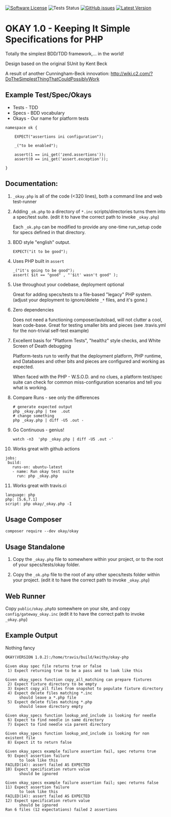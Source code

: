 [![Software License](https://img.shields.io/badge/license-MIT-brightgreen.svg)](LICENSE.md)
![Tests Status](https://github.com/keithy/okay-php/actions/workflows/php.yml/badge.svg)
[![GitHub issues](https://img.shields.io/github/issues/keithy/okay-php.svg)](https://github.com/keithy/okay-php/issues)
[![Latest Version](https://img.shields.io/github/release/keithy/okay-php.svg)](https://github.com/keithy/okay-php/releases)


# OKAY 1.0 -  Keeping It Simple Specifications for PHP

Totally the simplest BDD/TDD framework,... in the world!
 
Design based on the original SUnit by Kent Beck
  
A result of another Cunningham-Beck innovation:
http://wiki.c2.com/?DoTheSimplestThingThatCouldPossiblyWork

## Example Test/Spec/Okays

* Tests - TDD
* Specs - BDD vocabulary
* Okays - Our name for platform tests
```
namespace ok {

    EXPECT("assertions ini configuration");

    _("to be enabled");
    
    assert(1 == ini_get('zend.assertions'));
    assert(0 == ini_get('assert.exception'));

}
``` 
## Documentation:
   
1. `_okay.php` is all of the code (<320 lines), both a command line and web test-runner

2. Adding `_ok.php` to a directory of `*.inc` scripts/directories turns them
    into a spec/test suite.
    (edit it to have the correct path to invoke `_okay.php`)

    Each `_ok.php` can be modified to provide any one-time run_setup code for specs defined in that directory.

3. BDD style "english" output.
    ```
    EXPECT("it to be good");
    ``` 
4. Uses PHP built in `assert`
    ```
    _("it's going to be good");
    assert( $it == "good" , "'$it' wasn't good" );
    ```

5. Use throughout your codebase, deployment optional

    Great for adding specs/tests to a file-based "legacy" PHP system.
    (adjust your deployment to ignore/delete `_*` files, and it's gone.)
  
6. Zero dependencies

    Does not need a functioning composer/autoload, will not clutter a cool, lean code-base.
    Great for testing smaller bits and pieces (see .travis.yml for the non-trivial self-test example)
 
7. Excellent basis for "Platform Tests", "healthz" style checks, and White Screen of Death debugging

    Platform-tests run to verify that the deployment platform, PHP runtime, and Databases and
    other bits and pieces are configured and working as expected.
 
    When faced with the PHP - W.S.O.D. and no clues, a platform test/spec suite can check for common
    miss-configuration scenarios and tell you what is working. 
 
8. Compare Runs - see only the differences

    ```
    # generate expected output
    php _okay.php | tee  .out
    # change something
    php _okay.php | diff -U5 .out -
    ```

9. Go Continuous - genius!

    ```
    watch -n3  'php _okay.php | diff -U5 .out -' 
    ```

10. Works great with github actions

 ```
 jobs:
  build:
    runs-on: ubuntu-latest
    - name: Run okay test suite
      run: php _okay.php
 ```

11. Works great with travis.ci 
 ```
 language: php
 php: [5.6,7.1]
 script: php okay/_okay.php -I
 ```

## Usage Composer
```
composer require --dev okay/okay 
```

## Usage Standalone

1. Copy the `_okay.php` file to somewhere within your project, or to the root of your specs/tests/okay folder.

2. Copy the `_ok.php` file to the root of any other specs/tests folder within your project.
   (edit it to have the correct path to invoke `_okay.php`)

## Web Runner

Copy `public/okay.php`to somewhere on your site, and copy `config/gateway_okay.inc`
(edit it to have the correct path to invoke `_okay.php`)

## Example Output
Nothing fancy

```
OKAY(VERSION 1.0.2):/home/travis/build/keithy/okay-php

Given okay spec file returns true or false
 1) Expect returning true to be a pass and to look like this

Given okay_specs function copy_all_matching can prepare fixtures
 2) Expect fixture directory to be empty
 3) Expect copy_all files from snapshot to populate fixture directory
 4) Expect delete files matching *.inc
      should leave a *.php file 
 5) Expect delete files matching *.php
      should leave directory empty

Given okay_specs function lookup_and_include is looking for needle
 6) Expect to find needle in same directory
 7) Expect to find needle via parent directory

Given okay_specs function lookup_and_include is looking for non existent file
 8) Expect it to return false

Given okay_specs example failure assertion fail, spec returns true
 9) Expect assertion failure
      to look like this
FAILED(14): assert failed AS EXPECTED
10) Expect specification return value
      should be ignored

Given okay_specs example failure assertion fail; spec returns false
11) Expect assertion failure
      to look like this
FAILED(14): assert failed AS EXPECTED
12) Expect specification return value
      should be ignored
Ran 6 files (12 expectations) failed 2 assertions
```

